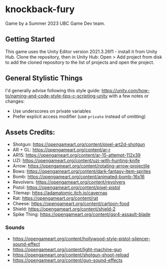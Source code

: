 ﻿# knockback-fury

Game by a Summer 2023 UBC Game Dev team.

## Getting Started

This game uses the Unity Editor version 2021.3.26f1 - install it from Unity Hub.
Clone the repository, then in Unity Hub: Open > Add project from disk to add the cloned repository to the list of projects and open the project.

## General Stylistic Things

I'd generally advise following this style guide: https://unity.com/how-to/naming-and-code-style-tips-c-scripting-unity with a few notes or changes:
- Use underscores on private variables
- Prefer explicit access modifier (use `private` instead of omitting)

## Assets Credits:
 - Shotgun: https://opengameart.org/content/pixel-art2d-shotgun
 - AR + GL: https://opengameart.org/content/ar-r
 - AR15: https://opengameart.org/content/ar-15-attempt-112x39
 - UZI: https://opengameart.org/content/uzi-with-hunting-knife
 - Arrow: https://opengameart.org/content/rotating-arrow-projectile
 - Bows: https://opengameart.org/content/dark-fantasy-item-sprites
 - Bomb: https://opengameart.org/content/animated-bomb-16x16
 - Revolvers: https://opengameart.org/content/revolvers
 - Pistol: https://opengameart.org/content/pixel-pistol
 - Tilemap: https://adamatomic.itch.io/cavernas
 - Rat: https://opengameart.org/content/rat
 - Cheese: https://opengameart.org/content/cartoon-food
 - Shield: https://opengameart.org/content/shield-2
 - Spike Thing: https://opengameart.org/content/gsr4-assault-blade

### Sounds
 - https://opengameart.org/content/hollywood-style-pistol-silencer-sound-effect
 - https://opengameart.org/content/light-machine-gun
 - https://opengameart.org/content/shotgun-shoot-reload
 - https://opengameart.org/content/gun-sound-effects